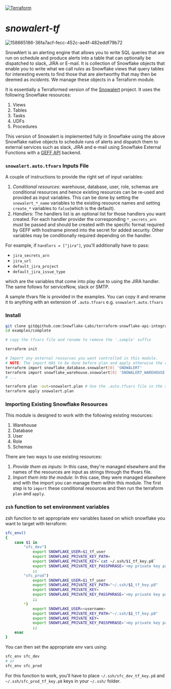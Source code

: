 [![Terraform](https://github.com/Snowflake-Labs/snowalert-tf/actions/workflows/terraform.yml/badge.svg?branch=main)](https://github.com/Snowflake-Labs/snowalert-tf/actions/workflows/terraform.yml)

# _snowalert-tf_

![158665186-36fa7acf-fecc-452c-ae4f-482eddf79b72](https://user-images.githubusercontent.com/72515998/158665593-e80b12df-41e2-4162-a102-895ee3407fe8.png)

SnowAlert is an alerting engine that allows you to write SQL queries that are run on schedule and produce alerts into a table that can optionally be dispatched to slack, JIRA or E-mail. It is collection of Snowflake objects that enable you to write what we call _rules_ as Snowflake views that query tables for interesting events to find those that are alertworthy that may then be deemed as _incidents_. We manage these objects in a Terraform module.

It is essentially a Terraformed version of the [Snowalert](https://github.com/snowflakedb/SnowAlert) project. It uses the following Snowflake resources:

1. Views
2. Tables
3. Tasks
4. UDFs
6. Procedures

This version of Snowalert is implemented fully in Snowflake using the above Snowflake native objects to schedule runs of alerts and dispatch them to external services such as slack, JIRA and e-mail using Snowflake External Functions with a [GEFF API](https://github.com/Snowflake-Labs/geff) backend.

### `snowalert.auto.tfvars` Inputs File

A couple of instructions to provide the right set of input variables:

1. _Conditional resources_: warehouse, database, user, role, schemas are conditional resources and hence existing resources can be re-used and provided as input variables. This can be done by setting the `snowalert_*_name` variables to the existing resource names and setting `create_*` variables to `false`(which is the default).
2. _Handlers_: The handlers list is an optional list for those handlers you want created. For each handler provider the corresponding `*_secrets_arn` must be passed and should be created with the specific format required by GEFF with hostname pinned into the secret for added security. Other variables may be conditionally required depending on the handler.

For example, if `handlers = ["jira"]`, you'll additionally have to pass:

- `jira_secrets_arn`
- `jira_url`
- `default_jira_project`
- `default_jira_issue_type`

which are the variables that come into play due to using the JIRA handler. The same follows for serviceNow, slack or SMTP.

A sample tfvars file is provided in the examples. You can copy it and rename it to anything with an extension of `.auto.tfvars` e.g. `snowalert.auto.tfvars`

### Install

```bash
git clone git@github.com:Snowflake-Labs/terraform-snowflake-api-integration-with-geff.git
cd examples/complete

# copy the tfvars file and rename to remove the '.sample' suffix

terraform init

# Import any external resources you want controlled in this module.
# NOTE: The import HAS to be done before plan and apply otherwise the downstream resources will error out at creation.
terraform import snowflake_database.snowalert[0] 'SNOWALERT'
terraform import snowflake_warehouse.snowalert[0] 'SNOWALERT_WAREHOUSE'
# ...

terraform plan -out=snowalert.plan # Use the .auto.tfvars file in the same dir
terraform apply snowalert.plan
```

### Importing Existing Snowflake Resources

This module is designed to work with the following existing resources:

1. Warehouse
1. Database
1. User
1. Role
1. Schemas

There are two ways to use existing resources:

1. _Provide them as inputs_: In this case, they're managed elsewhere and the names of the resources are input as strings through the tfvars file.
1. _Import them into the module_: In this case, they were managed elsewhere and with the import you can manage them within this module. The first step is to `import` these conditional resources and then run the terraform `plan` and `apply`.


### `zsh` function to set environment variables

zsh function to set appropriate env variables based on which snowflake you want to target with terraform:

```bash
sfc_env()
{
    case $1 in
        "sfc_dev")
            export SNOWFLAKE_USER=$1_tf_user
            export SNOWFLAKE_PRIVATE_KEY_PATH=
            export SNOWFLAKE_PRIVATE_KEY=`cat ~/.ssh/$1_tf_key.p8`
            export SNOWFLAKE_PRIVATE_KEY_PASSPHRASE='<my private key passphrase>'
            ;;
        "sfc_prod")
            export SNOWFLAKE_USER=$1_tf_user
            export SNOWFLAKE_PRIVATE_KEY_PATH="~/.ssh/$1_tf_key.p8"
            export SNOWFLAKE_PRIVATE_KEY=
            export SNOWFLAKE_PRIVATE_KEY_PASSPHRASE='<my private key passphrase>'
            ;;
        *)
            export SNOWFLAKE_USER=<username>
            export SNOWFLAKE_PRIVATE_KEY_PATH="~/.ssh/$1_tf_key.p8"
            export SNOWFLAKE_PRIVATE_KEY=
            export SNOWFLAKE_PRIVATE_KEY_PASSPHRASE='<my private key passphrase>'
            ;;
    esac
}
```

You can then set the appropriate env vars using:

```bash
sfc_env sfc_dev
# or
sfc_env sfc_prod
```

For this function to work, you'll have to place `~/.ssh/sfc_dev_tf_key.p8` and `~/.ssh/sfc_prod_tf_key.p8` keys in your `~/.ssh/` folder.
